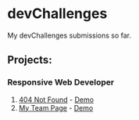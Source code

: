 # devChallenges
My devChallenges submissions so far.

## Projects:

### Responsive Web Developer
1. [404 Not Found](./404_NOT_FOUND) - [Demo](https://hermes179.github.io/devChallenges/404_NOT_FOUND)
2. [My Team Page](./My-Team-Page) - [Demo](https://hermes179.github.io/devChallenges/My-Team-Page)
